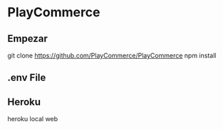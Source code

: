 # PlayCommerce

## Empezar

git clone https://github.com/PlayCommerce/PlayCommerce
npm install

## .env File

## Heroku

heroku local web



